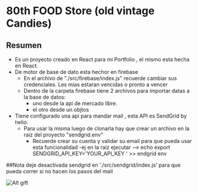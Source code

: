 # 80th FOOD Store (old vintage Candies)
## Resumen
- Es un proyecto creado en React para mi Portfolio , el mismo esta hecha en React.
- De motor de base de dato esta hechor en firebase
  - En el archivo de "./src/firebase/index.js" recuerde cambiar sus credenciales. Les mias estaran vencidas o pronto a vencer
  - Dentro de la carpeta firebase tiene 2 archivos para importar datas a la base de datos:
    - uno desde la api de mercado libre.
    - el otro desde un objtos
- Tiene configurado una api para mandar mail , esta API es SendGrid by twlio.
  - Para usar la misma luego de clonarla hay que crear un archivo en la raiz del proyecto "sendgrid.env"
    - Recuerde crear su cuenta y validar su email para que pueda usar esta funcionalidad
    -ej en la raiz ejecutar --> echo export SENDGRID_API_KEY='YOUR_API_KEY ' >> endgrid env

##Nota deje desactivada sendgrid en './src/sendgrid/index.js' para que pueda correr si no hacen los pasos del mail

![Alt gift](./gifTh80.gif)

